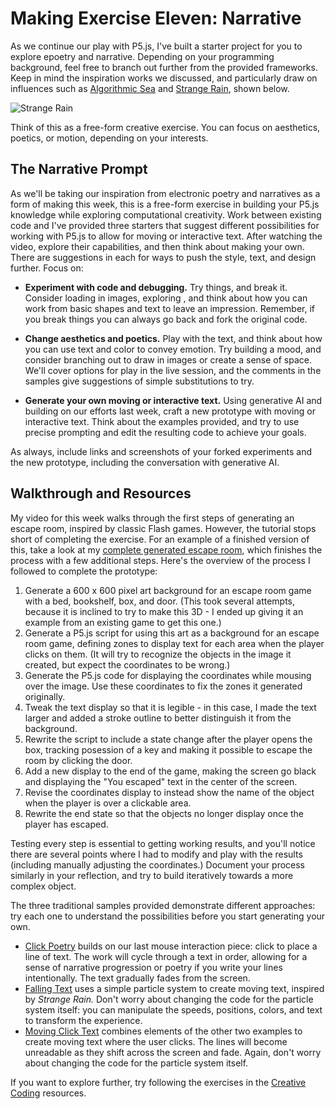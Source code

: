 # Making Exercise Eleven: Narrative

As we continue our play with P5.js, I've built a starter project for you to explore epoetry and narrative. Depending on your programming background, feel free to branch out further from the provided frameworks. Keep in mind the inspiration works we discussed, and particularly draw on influences such as [Algorithmic Sea](https://www.algorithmicsea.com/) and [Strange Rain](https://erikloyer.com/index.php/projects/detail/strange_rain), shown below.

![Strange Rain](../img/rain.png)

Think of this as a free-form creative exercise. You can focus on aesthetics, poetics, or motion, depending on your interests.

## The Narrative Prompt

As we'll be taking our inspiration from electronic poetry and narratives as a form of making this week, this is a free-form exercise in building your P5.js knowledge while exploring computational creativity. Work between existing code and  I've provided three starters that suggest different possibilities for working with P5.js to allow for moving or interactive text. After watching the video, explore their capabilities, and then think about making your own. There are suggestions in each for ways to push the style, text, and design further. Focus on:

- **Experiment with code and debugging.** Try things, and break it. Consider loading in images, exploring , and think about how you can work from basic shapes and text to leave an impression. Remember, if you break things you can always go back and fork the original code.
  
- **Change aesthetics and poetics.** Play with the text, and think about how you can use text and color to convey emotion. Try building a mood, and consider branching out to draw in images or create a sense of space. We'll cover options for play in the live session, and the comments in the samples give suggestions of simple substitutions to try.

- **Generate your own moving or interactive text.** Using generative AI and building on our efforts last week, craft a new prototype with moving or interactive text. Think about the examples provided, and try to use precise prompting and edit the resulting code to achieve your goals.

As always, include links and screenshots of your forked experiments and the new prototype, including the conversation with generative AI. 

## Walkthrough and Resources

My video for this week walks through the first steps of generating an escape room, inspired by classic Flash games. However, the tutorial stops short of completing the exercise. For an example of a finished version of this, take a look at my [complete generated escape room](https://openprocessing.org/sketch/2223658), which finishes the process with a few additional steps. Here's the overview of the process I followed to complete the prototype:

1. Generate a 600 x 600 pixel art background for an escape room game with a bed, bookshelf, box, and door. (This took several attempts, because it is inclined to try to make this 3D - I ended up giving it an example from an existing game to get this one.)
2. Generate a P5.js script for using this art as a background for an escape room game, defining zones to display text for each area when the player clicks on them. (It will try to recognize the objects in the image it created, but expect the coordinates to be wrong.)
3. Generate the P5.js code for displaying the coordinates while mousing over the image. Use these coordinates to fix the zones it generated originally.
4. Tweak the text display so that it is legible - in this case, I made the text larger and added a stroke outline to better distinguish it from the background.
5. Rewrite the script to include a state change after the player opens the box, tracking posession of a key and making it possible to escape the room by clicking the door.
6. Add a new display to the end of the game, making the screen go black and displaying the "You escaped" text in the center of the screen.
7. Revise the coordinates display to instead show the name of the object when the player is over a clickable area. 
8. Rewrite the end state so that the objects no longer display once the player has escaped.

Testing every step is essential to getting working results, and you'll notice there are several points where I had to modify and play with the results (including manually adjusting the coordinates.) Document your process similarly in your reflection, and try to build iteratively towards a more complex object.

The three traditional samples provided demonstrate different approaches: try each one to understand the possibilities before you start generating your own.

- [Click Poetry](https://openprocessing.org/sketch/1325975) builds on our last mouse interaction piece: click to place a line of text. The work will cycle through a text in order, allowing for a sense of narrative progression or poetry if you write your lines intentionally. The text gradually fades from the screen.
- [Falling Text](https://openprocessing.org/sketch/1325914) uses a simple particle system to create moving text, inspired by *Strange Rain.* Don't worry about changing the code for the particle system itself: you can manipulate the speeds, positions, colors, and text to transform the experience.
- [Moving Click Text](https://openprocessing.org/sketch/1325979) combines elements of the other two examples to create moving text where the user clicks. The lines will become unreadable as they shift across the screen and fade. Again, don't worry about changing the code for the particle system itself.

If you want to explore further, try following the exercises in the [Creative Coding](https://creative-coding.decontextualize.com/) resources.
